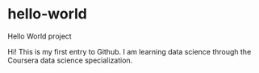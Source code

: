 # hello-world
Hello World project

Hi! This is my first entry to Github. I am learning data science through the Coursera data science specialization. 
